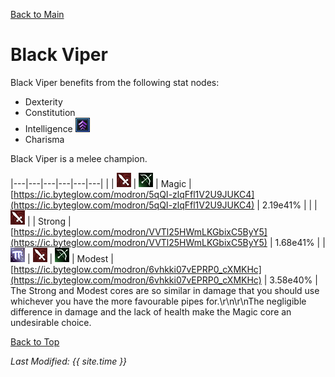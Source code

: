 [Back to Main](..\index.md)

# Black Viper

Black Viper benefits from the following stat nodes:

* Dexterity
* Constitution
* Intelligence ![Feat Icon](images\feat.png)
* Charisma

Black Viper is a melee champion.

|---|---|---|---|---|---|
|  | ![Melee Icon](images\melee.png) | ![Ranged Icon](images\ranged.png) | Magic | [https://ic.byteglow.com/modron/5qQI-zlqFfl1V2U9JUKC4](https://ic.byteglow.com/modron/5qQI-zlqFfl1V2U9JUKC4) | 2.19e41% |
|  | ![Melee Icon](images\melee.png) |  | Strong | [https://ic.byteglow.com/modron/VVTl25HWmLKGbixC5ByY5](https://ic.byteglow.com/modron/VVTl25HWmLKGbixC5ByY5) | 1.68e41% |
| ![Magic Icon](images\magic.png) | ![Melee Icon](images\melee.png) | ![Ranged Icon](images\ranged.png) | Modest | [https://ic.byteglow.com/modron/6vhkki07vEPRP0_cXMKHc](https://ic.byteglow.com/modron/6vhkki07vEPRP0_cXMKHc) | 3.58e40% |
The Strong and Modest cores are so similar in damage that you should use whichever you have the more favourable pipes for.\r\n\r\nThe negligible difference in damage and the lack of health make the Magic core an undesirable choice.

[Back to Top](#top)

*Last Modified: {{ site.time }}*